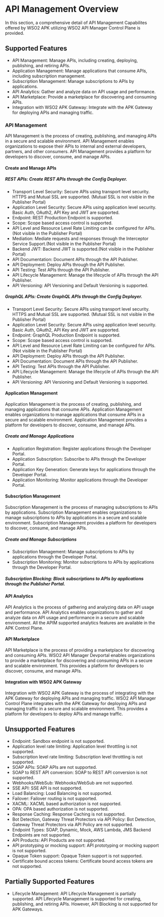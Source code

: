 # API Management Overview

In this section, a comprehensive detail of API Management Capabilites offered by WSO2 APK utilizing WSO2 API Manager Control Plane is provided.

## Supported Features

- API Management: Manage APIs, including creating, deploying, publishing, and retiring APIs.
- Application Management: Manage applications that consume APIs, including subscription management.
- Subscription Management: Manage subscriptions to APIs by applications.
- API Analytics: Gather and analyze data on API usage and performance.
- API Marketplace: Provide a marketplace for discovering and consuming APIs.
- Integration with WSO2 APK Gateway: Integrate with the APK Gateway for deploying APIs and managing traffic.

### API Management

API Management is the process of creating, publishing, and managing APIs in a secure and scalable environment. API Management enables organizations to expose their APIs to internal and external developers, partners, and other consumers. API Management provides a platform for developers to discover, consume, and manage APIs.

#### Create and Manage APIs

##### REST APIs: Create REST APIs through the Config Deployer.
  - Transport Level Security: Secure APIs using transport level security. HTTPS and Mutual SSL are supported. (Mutual SSL is not visible in the Publisher Portal)
  - Application Level Security: Secure APIs using application level security. Basic Auth, OAuth2, API Key and JWT are supported.
  - Endpoint: REST Production Endpoint is supported.
  - Scope: Scope based access control is supported.
  - API Level and Resource Level Rate Limiting can be configured for APIs.(Not visible in the Publisher Portal)
  - Mediation: Mediate requests and responses through the Interceptor Service Support.(Not visible in the Publisher Portal)
  - Backend JWT: Backend JWT is supported.(Not visible in the Publisher Portal)
  - API Documentation: Document APIs through the API Publisher.
  - API Deployment: Deploy APIs through the API Publisher.
  - API Testing: Test APIs through the API Publisher.
  - API Lifecycle Management: Manage the lifecycle of APIs through the API Publisher.
  - API Versioning: API Versioning and Default Versioning is supported.

##### GraphQL APIs: Create GraphQL APIs through the Config Deployer.
  - Transport Level Security: Secure APIs using transport level security. HTTPS and Mutual SSL are supported. (Mutual SSL is not visible in the Publisher Portal)
  - Application Level Security: Secure APIs using application level security. Basic Auth, OAuth2, API Key and JWT are supported.
  - Endpoint: GraphQL Production Endpoint is supported.
  - Scope: Scope based access control is supported.
  - API Level and Resource Level Rate Limiting can be configured for APIs.(Not visible in the Publisher Portal)
  - API Deployment: Deploy APIs through the API Publisher.
  - API Documentation: Document APIs through the API Publisher.
  - API Testing: Test APIs through the API Publisher.
  - API Lifecycle Management: Manage the lifecycle of APIs through the API Publisher.
  - API Versioning: API Versioning and Default Versioning is supported.

#### Application Management

Application Management is the process of creating, publishing, and managing applications that consume APIs. Application Management enables organizations to manage applications that consume APIs in a secure and scalable environment. Application Management provides a platform for developers to discover, consume, and manage APIs.

##### Create and Manage Applications
   - Application Registration: Register applications through the Developer Portal.
   - Application Subscription: Subscribe to APIs through the Developer Portal.
   - Application Key Generation: Generate keys for applications through the Developer Portal.
   - Application Monitoring: Monitor applications through the Developer Portal.

#### Subscription Management

Subscription Management is the process of managing subscriptions to APIs by applications. Subscription Management enables organizations to manage subscriptions to APIs by applications in a secure and scalable environment. Subscription Management provides a platform for developers to discover, consume, and manage APIs.

##### Create and Manage Subscriptions
   - Subscription Management: Manage subscriptions to APIs by applications through the Developer Portal.
   - Subscription Monitoring: Monitor subscriptions to APIs by applications through the Developer Portal.
##### Subscription Blocking: Block subscriptions to APIs by applications through the Publisher Portal.

#### API Analytics

API Analytics is the process of gathering and analyzing data on API usage and performance. API Analytics enables organizations to gather and analyze data on API usage and performance in a secure and scalable environment. All the APIM supported analytics features are available in the APK Control Plane.

#### API Marketplace

API Marketplace is the process of providing a marketplace for discovering and consuming APIs. WSO2 API Manager Devportal  enables organizations to provide a marketplace for discovering and consuming APIs in a secure and scalable environment. This provides a platform for developers to discover, consume, and manage APIs.

#### Integration with WSO2 APK Gateway

Integration with WSO2 APK Gateway is the process of integrating with the APK Gateway for deploying APIs and managing traffic. WSO2 API Manager Control Plane integrates with the APK Gateway for deploying APIs and managing traffic in a secure and scalable environment. This provides a platform for developers to deploy APIs and manage traffic.

## Unsupported Features

- Endpoint: Sandbox endpoint is not supported.
- Application level rate limiting: Application level throttling is not supported.
- Subscription level rate limiting: Subscription level throttling is not supported.
- SOAP APIs: SOAP APIs are not supported.
- SOAP to REST API conversion: SOAP to REST API conversion is not supported.
- Webhooks/WebSub: Webhooks/WebSub are not supported.
- SSE API: SSE API is not supported.
- Load Balancing: Load Balancing is not supported.
- Failover: Failover routing is not supported.
- XACML: XACML based authorization is not supported.
- OPA: OPA based authorization is not supported.
- Response Caching: Response Caching is not supported.
- Bot Detection, Gateway Threat Protectors via API Policy: Bot Detection, Gateway Threat Protectors via API Policy are not supported.
- Endpoint Types: SOAP, Dynamic, Mock, AWS Lambda, JMS Backend Endpoints are not supported.
- API Products: API Products are not supported.
- API prototyping or mocking support: API prototyping or mocking support is not supported.
- Opaque Token support: Opaque Token support is not supported.
- Certificate bound access tokens: Certificate bound access tokens are not supported.

## Partially Supported Features

- Lifecycle Management: API Lifecycle Management is partially supported. API Lifecycle Management is supported for creating, publishing, and retiring APIs. However, API Blocking is not supported for APK Gateways.
